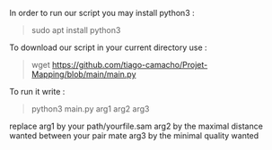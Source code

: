 In order to run our script you may install python3 : 
> sudo apt install python3 

To download our script in your current directory use :
> wget https://github.com/tiago-camacho/Projet-Mapping/blob/main/main.py 

To run it write : 
> python3 main.py arg1 arg2 arg3 

replace arg1 by your path/yourfile.sam arg2 by the maximal distance wanted between your pair mate arg3 by the minimal quality wanted 
